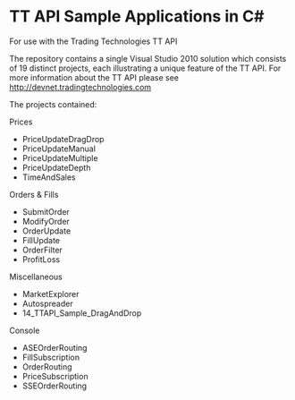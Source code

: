 TT API Sample Applications in C#
================================

For use with the Trading Technologies TT API

The repository contains a single Visual Studio 2010 solution which consists of 19 distinct projects, each illustrating a unique feature of the TT API.  For more information about the TT API please see http://devnet.tradingtechnologies.com

The projects contained:

Prices
- 	PriceUpdateDragDrop
-	PriceUpdateManual
-	PriceUpdateMultiple
-	PriceUpdateDepth
-	TimeAndSales

Orders & Fills
-	SubmitOrder
-	ModifyOrder
-	OrderUpdate
-	FillUpdate
-	OrderFilter
-	ProfitLoss

Miscellaneous
-	MarketExplorer
-	Autospreader
-	14_TTAPI_Sample_DragAndDrop

Console
- 	ASEOrderRouting
-	FillSubscription
-	OrderRouting
-	PriceSubscription
-	SSEOrderRouting
